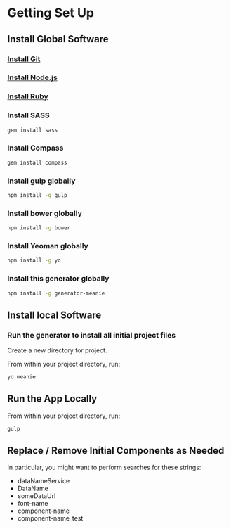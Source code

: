 # Getting Set Up

## Install Global Software

### [Install Git](http://git-scm.com/)

### [Install Node.js](http://nodejs.org/)

### [Install Ruby](https://www.ruby-lang.org/en/)

### Install SASS

```bash
gem install sass
```

### Install Compass

```bash
gem install compass
```

### Install gulp globally

```bash
npm install -g gulp
```

### Install bower globally

```bash
npm install -g bower
```

### Install Yeoman globally

```bash
npm install -g yo
```

### Install this generator globally

```bash
npm install -g generator-meanie
```

## Install local Software

### Run the generator to install all initial project files

Create a new directory for project.

From within your project directory, run:

```bash
yo meanie
```

## Run the App Locally

From within your project directory, run:

```bash
gulp
```

## Replace / Remove Initial Components as Needed

In particular, you might want to perform searches for these strings:

- dataNameService
- DataName
- someDataUrl
- font-name
- component-name
- component-name_test
